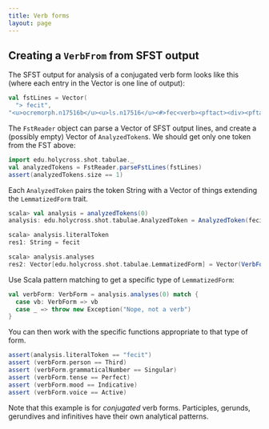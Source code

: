 ```yaml
---
title: Verb forms
layout: page
---
```




## Creating a `VerbFrom` from SFST output

The SFST output for analysis of a conjugated verb form looks like this (where each entry in the Vector is one line of output):

```scala
val fstLines = Vector(
  "> fecit",
"<u>ocremorph.n17516b</u><u>ls.n17516</u><#>fec<verb><pftact><div><pftact><verb>it<3rd><sg><pft><indic><act><u>livymorph.pftact_pft3</u>")
```

The `FstReader` object can parse a Vector of SFST output lines, and create a (possibly empty) Vector of `AnalyzedToken`s.  We should get only one token from the FST above:


```scala
import edu.holycross.shot.tabulae._
val analyzedTokens = FstReader.parseFstLines(fstLines)
assert(analyzedTokens.size == 1)

```


Each `AnalyzedToken` pairs the token String with a Vector of things extending the  `LemmatizedForm` trait.

```scala
scala> val analysis = analyzedTokens(0)
analysis: edu.holycross.shot.tabulae.AnalyzedToken = AnalyzedToken(fecit,Vector(VerbForm(ls.n17516,ocremorph.n17516b,livymorph.pftact_pft3,Third,Singular,Perfect,Indicative,Active)))

scala> analysis.literalToken
res1: String = fecit

scala> analysis.analyses
res2: Vector[edu.holycross.shot.tabulae.LemmatizedForm] = Vector(VerbForm(ls.n17516,ocremorph.n17516b,livymorph.pftact_pft3,Third,Singular,Perfect,Indicative,Active))
```

Use Scala pattern matching to get a specific type of `LemmatizedForm`:

```scala
val verbForm: VerbForm = analysis.analyses(0) match {
  case vb: VerbForm => vb
  case _ => throw new Exception("Nope, not a verb")
}
```

You can then work with the specific functions appropriate to that type of form.

```scala
assert(analysis.literalToken == "fecit")
assert (verbForm.person == Third)
assert (verbForm.grammaticalNumber == Singular)
assert (verbForm.tense == Perfect)
assert (verbForm.mood == Indicative)
assert (verbForm.voice == Active)
```

Note that this example is for *conjugated* verb forms. Participles, gerunds, gerundives and infinitives have their own analytical patterns.
